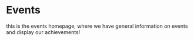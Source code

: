 # Events

this is the events homepage, where we have general information on events and display our achievements!